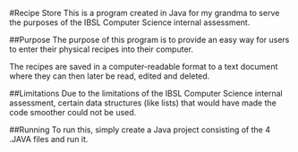 #Recipe Store
This is a program created in Java for my grandma to serve the purposes of the IBSL Computer Science internal assessment.

##Purpose
The purpose of this program is to provide an easy way for users to enter their physical recipes into their computer.

The recipes are saved in a computer-readable format to a text document where they can then later be read, edited and deleted.

##Limitations
Due to the limitations of the IBSL Computer Science internal assessment, certain data structures (like lists) that would have made the code smoother could not be used.

##Running
To run this, simply create a Java project consisting of the 4 .JAVA files and run it.